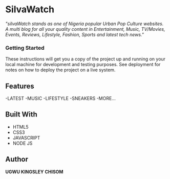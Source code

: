 # SilvaWatch

*"silvaWatch stands as one of Nigeria popular Urban Pop Culture websites. A multi blog for all your quality content in Entertainment, Music, TV/Movies, Events, Reviews, Lifestyle, Fashion, Sports and latest tech news."*

### Getting Started

These instructions will get you a copy of the project up and running on your local machine for development and testing purposes. See deployment for notes on how to deploy the project on a live system.

## Features

-LATEST
-MUSIC
-LIFESTYLE
-SNEAKERS
-MORE...

## Built With

- HTML5
- CSS3
- JAVASCRIPT
- NODE JS

## Author

**UGWU KINGSLEY CHISOM**
